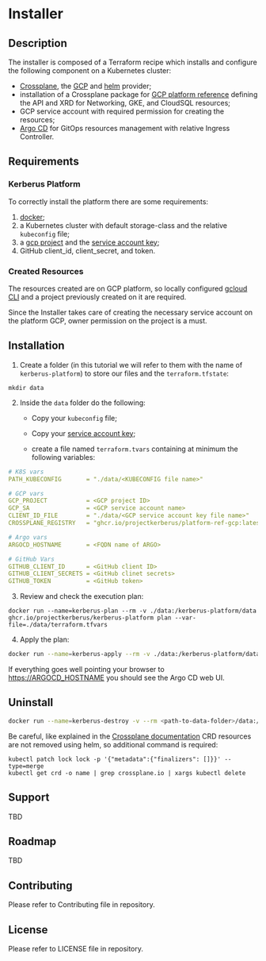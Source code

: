 # Installer

## Description

The installer is composed of a Terraform recipe which installs and configure the following component on a Kubernetes cluster:

- [Crossplane](https://github.com/crossplane/crossplane), the [GCP](https://github.com/crossplane/provider-gcp) and [helm](https://github.com/crossplane-contrib/provider-helm) provider;
- installation of a Crossplane package for [GCP platform reference](https://github.com/idallaserra/platform-ref-gcp) defining the API and XRD for Networking, GKE, and CloudSQL resources;
- GCP service account with required permission for creating the resources;
- [Argo CD](https://argoproj.github.io/projects/argo-cd) for GitOps resources management with relative Ingress Controller.


## Requirements

### Kerberus Platform

To correctly install the platform there are some requirements:

1. [docker](https://www.docker.com/);
2. a Kubernetes cluster with default storage-class and the relative `kubeconfig` file;
3. a [gcp project](https://cloud.google.com/resource-manager/docs/creating-managing-projects) and the [service account key](https://cloud.google.com/iam/docs/creating-managing-service-account-keys);
4. GitHub client_id, client_secret, and token.

### Created Resources

The resources created are on GCP platform, so locally configured [gcloud CLI](https://cloud.google.com/sdk/gcloud) and a project previously created on it are required.

Since the Installer takes care of creating the necessary service account on the platform GCP, owner permission on the project is a must.

## Installation

1. Create a folder (in this tutorial we will refer to them with the name of `kerberus-platform`) to store our files and the `terraform.tfstate`:

```shell
mkdir data
```

2. Inside the `data` folder do the following:

   * Copy your  `kubeconfig` file;

   * Copy your [service account key](https://cloud.google.com/iam/docs/creating-managing-service-account-keys);

   * create a file named `terraform.tvars` containing at minimum the following variables:

```yaml
# K8S vars
PATH_KUBECONFIG       = "./data/<KUBECONFIG file name>"

# GCP vars
GCP_PROJECT           = <GCP project ID>
GCP_SA                = <GCP service account name>
CLIENT_ID_FILE        = "./data/<GCP service account key file name>"
CROSSPLANE_REGISTRY   = "ghcr.io/projectkerberus/platform-ref-gcp:latest"

# Argo vars
ARGOCD_HOSTNAME       = <FQDN name of ARGO>

# GitHub Vars
GITHUB_CLIENT_ID      = <GitHub client ID>
GITHUB_CLIENT_SECRETS = <GitHub clinet secrets>
GITHUB_TOKEN          = <GitHub token>
```

3. Review and check the execution plan:

```shell
docker run --name=kerberus-plan --rm -v ./data:/kerberus-platform/data ghcr.io/projectkerberus/kerberus-platform plan --var-file=./data/terraform.tfvars
```

4. Apply the plan:

```bash
docker run --name=kerberus-apply --rm -v ./data:/kerberus-platform/data ghcr.io/projectkerberus/kerberus-platform apply --auto-approve --var-file=./data/terraform.tfvars -state=./data/terraform.tfstate 
```

If everything goes well pointing your browser to <https://ARGOCD_HOSTNAME> you should see the Argo CD web UI.

## Uninstall

```bash
docker run --name=kerberus-destroy -v --rm <path-to-data-folder>/data:/kerberus-platform/data ghcr.io/projectkerberus/kerberus-platform destroy --auto-approve --var-file=./data/terraform.tfvars -state=./data/terraform.tfstate 
```

Be careful, like explained in the [Crossplane documentation](https://crossplane.io/docs/v1.0/getting-started/install-configure.html#install-crossplane-cli) CRD resources are not removed using helm, so additional command is required:

```shell
kubectl patch lock lock -p '{"metadata":{"finalizers": []}}' --type=merge
kubectl get crd -o name | grep crossplane.io | xargs kubectl delete
```
## Support

TBD
## Roadmap

TBD
## Contributing

Please refer to Contributing file in repository.

## License

Please refer to LICENSE file in repository.
